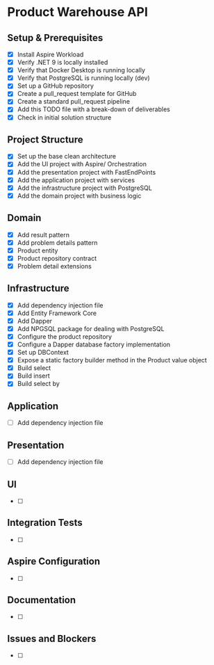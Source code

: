 # Product Warehouse API

## Setup & Prerequisites
- [x] Install Aspire Workload
- [x] Verify .NET 9 is locally installed
- [x] Verify that Docker Desktop is running locally
- [x] Verify that PostgreSQL is running locally (dev)
- [x] Set up a GitHub repository
- [x] Create a pull_request template for GitHub
- [x] Create a standard pull_request pipeline
- [x] Add this TODO file with a break-down of deliverables
- [x] Check in initial solution structure

## Project Structure
- [x] Set up the base clean architecture
- [x] Add the UI project with Aspire/ Orchestration
- [x] Add the presentation project with FastEndPoints
- [x] Add the application project with services
- [x] Add the infrastructure project with PostgreSQL
- [x] Add the domain project with business logic

## Domain
- [x] Add result pattern
- [x] Add problem details pattern
- [x] Product entity
- [x] Product repository contract
- [x] Problem detail extensions

## Infrastructure
- [x] Add dependency injection file
- [x] Add Entity Framework Core
- [x] Add Dapper
- [x] Add NPGSQL package for dealing with PostgreSQL
- [x] Configure the product repository
- [x] Configure a Dapper database factory implementation
- [x] Set up DBContext
- [x] Expose a static factory builder method in the Product value object
- [x] Build select
- [x] Build insert
- [x] Build select by

## Application
- [ ] Add dependency injection file

## Presentation
- [ ] Add dependency injection file

## UI
- [ ]

## Integration Tests
- [ ]

## Aspire Configuration
- [ ]

## Documentation
- [ ]

## Issues and Blockers
- [ ]